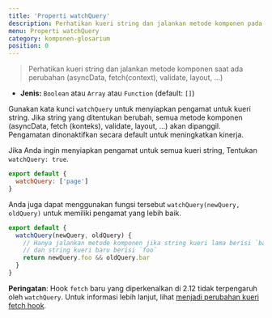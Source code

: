 ```yaml
---
title: 'Properti watchQuery'
description: Perhatikan kueri string dan jalankan metode komponen pada perubahan (asyncData, fetch, validate, layout, ...)
menu: Properti watchQuery
category: komponen-glosarium
position: 0
---
```


> Perhatikan kueri string dan jalankan metode komponen saat ada perubahan (asyncData, fetch(context), validate, layout, ...)

- **Jenis:** `Boolean` atau `Array` atau `Function` (default: `[]`)

Gunakan kata kunci `watchQuery` untuk menyiapkan pengamat untuk kueri string. Jika string yang ditentukan berubah, semua metode komponen (asyncData, fetch (konteks), validate, layout, ...) akan dipanggil. Pengamatan dinonaktifkan secara default untuk meningkatkan kinerja.

Jika Anda ingin menyiapkan pengamat untuk semua kueri string, Tentukan `watchQuery: true`.

```js
export default {
  watchQuery: ['page']
}
```

Anda juga dapat menggunakan fungsi tersebut `watchQuery(newQuery, oldQuery)` untuk memiliki pengamat yang lebih baik.

```js
export default {
  watchQuery(newQuery, oldQuery) {
    // Hanya jalankan metode komponen jika string kueri lama berisi `bar`
    // dan string kueri baru berisi `foo`
    return newQuery.foo && oldQuery.bar
  }
}
```

<base-alert>

**Peringatan**: Hook `fetch` baru yang diperkenalkan di 2.12 tidak terpengaruh oleh `watchQuery`. Untuk informasi lebih lanjut, lihat [menjadi perubahan kueri fetch hook](/docs/2.x/features/data-fetching#the-fetch-hook).

</base-alert>
